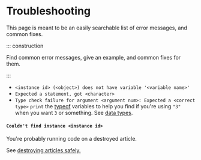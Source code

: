 # Troubleshooting

This page is meant to be an easily searchable list of error messages, and common fixes.

::: construction

Find common error messages, give an example, and common fixes for them.

:::

- `<instance id> (<object>) does not have variable '<variable name>'`
- `Expected a statement, got <character>`
- `Type check failure for argument <argument num>: Expected a <correct type>`
  `print`
  the [typeof](https://docs.yoyogames.com/source/dadiospice/002_reference/001_gml%20language%20overview/typeof.html)
  variables to help you find if you're using `"3"` when you want `3` or something.
  See [data types](../learning_path/data_types.md).

#### `Couldn't find instance <instance id>`

You're probably running code on a destroyed article.

See [destroying articles safely.](../learning_path/articles.md#safely)